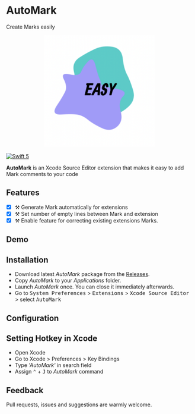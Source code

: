 # AutoMark
Create Marks easily

<p align="center">
    <img src="Design/icon.png" width="300" max-width="50%" alt="AutoMark" />
</p>


[![Swift 5](https://img.shields.io/badge/swift-5-orange.svg?style=flat)](#)

**AutoMark** is an Xcode Source Editor extension that makes it easy to add Mark comments to your code

## Features

- [X] ⚒ Generate Mark automatically for extensions
- [X] ⚒ Set number of empty lines between Mark and extension
- [X] ⚒ Enable feature for correcting existing extensions Marks.

## Demo


## Installation

- Download latest *AutoMark* package from the [Releases](https://github.com/SKYMAN44/EasyMarks/releases/tag/1.0.1).
- Copy *AutoMark* to your *Applications* folder.
- Launch *AutoMark* once. You can close it immediately afterwards.
- Go to <kbd>System Preferences</kbd> > <kbd>Extensions</kbd> > <kbd>Xcode Source Editor</kbd> > select <kbd>AutoMark</kbd>


## Configuration


## Setting Hotkey in Xcode

- Open Xcode
- Go to Xcode > Preferences > Key Bindings
- Type *'AutoMark'* in search field
- Assign <kbd>⌃</kbd> + <kbd>J</kbd> to *AutoMark* command


## Feedback

Pull requests, issues and suggestions are warmly welcome.
